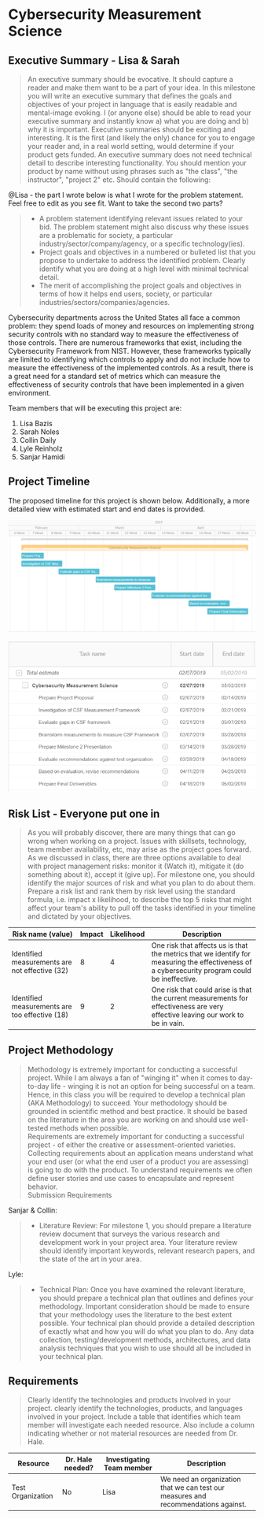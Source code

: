 # Cybersecurity Measurement Science

## Executive Summary - Lisa & Sarah

> An executive summary should be evocative. It should capture a reader and make them want to be a part of your idea. In this milestone you will write an executive summary that defines the goals and objectives of your project in language that is easily readable and mental-image evoking. I (or anyone else) should be able to read your executive summary and instantly know a) what you are doing and b) why it is important. Executive summaries should be exciting and interesting. It is the first (and likely the only) chance for you to engage your reader and, in a real world setting, would determine if your product gets funded. An executive summary does not need technical detail to describe interesting functionality. You should mention your product by name without using phrases such as "the class", "the instructor", "project 2" etc.
Should contain the following:

@Lisa - the part I wrote below is what I wrote for the problem statement.  Feel free to edit as you see fit.  Want to take the second two parts?

>- A problem statement identifying relevant issues related to your bid. The problem statement might also discuss why these issues are a problematic for society, a particular industry/sector/company/agency, or a specific technology(ies).  
>- Project goals and objectives in a numbered or bulleted list that you propose to undertake to address the identified problem. Clearly identify what you are doing at a high level with minimal technical detail.
>- The merit of accomplishing the project goals and objectives in terms of how it helps end users, society, or particular industries/sectors/companies/agencies.

Cybersecurity departments across the United States all face a common problem: they spend loads of money and resources on implementing strong security controls with no standard way to measure the effectiveness of those controls.  There are numerous frameworks that exist, including the Cybersecurity Framework from NIST.  However, these frameworks typically are limited to identifying which controls to apply and do not include how to measure the effectiveness of the implemented controls.  As a result, there is a great need for a standard set of metrics which can measure the effectiveness of security controls that have been implemented in a given environment.

Team members that will be executing this project are:
1. Lisa Bazis
2. Sarah Noles
3. Collin Daily
4. Lyle Reinholz
5. Sanjar Hamidi

## Project Timeline

The proposed timeline for this project is shown below.  Additionally, a more detailed view with estimated start and end dates is provided.

![Image of Project Timeline](resources/Capstone_Timeline.png)

![Image of Detailed Project Dates](resources/Capstone_Timeline_Estimates.png)

## Risk List - Everyone put one in
>As you will probably discover, there are many things that can go wrong when working on a project. Issues with skillsets, technology, team member availability, etc, may arise as the project goes forward. As we discussed in class, there are three options available to deal with project management risks: monitor it (Watch it), mitigate it (do something about it), accept it (give up). For milestone one, you should identify the major sources of risk and what you plan to do about them. Prepare a risk list and rank them by risk level using the standard formula, i.e. impact x likelihood, to describe the top 5 risks that might affect your team's ability to pull off the tasks identified in your timeline and dictated by your objectives.

|Risk name (value)  | Impact     | Likelihood | Description |
|-------------------|------------|------------|-------------|
|Identified measurements are not effective (32) | 8 | 4 | One risk that affects us is that the metrics that we identify for measuring the effectiveness of a cybersecurity program could be ineffective. |
|Identified measurements are too effective (18) | 9 | 2 | One risk that could arise is that the current measurements for effectiveness are very effective leaving our work to be in vain. |

## Project Methodology
>Methodology is extremely important for conducting a successful project. While I am always a fan of "winging it" when it comes to day-to-day life - winging it is not an option for being successful on a team. Hence, in this class you will be required to develop a technical plan (AKA Methodology) to succeed. Your methodology should be grounded in scientific method and best practice. It should be based on the literature in the area you are working on and should use well-tested methods when possible.  
>Requirements are extremely important for conducting a successful project - of either the creative or assessment-oriented varieties. Collecting requirements about an application means understand what your end user (or what the end user of a product you are assessing) is going to do with the product. To understand requirements we often define user stories and use cases to encapsulate and represent behavior.  
> Submission Requirements

Sanjar & Collin:
> - Literature Review: For milestone 1, you should prepare a literature review document that surveys the various research and development work in your project area. Your literature review should identify important keywords, relevant research papers, and the state of the art in your area.

Lyle:
> - Technical Plan: Once you have examined the relevant literature, you should prepare a technical plan that outlines and defines your methodology. Important consideration should be made to ensure that your methodology uses the literature to the best extent possible. Your technical plan should provide a detailed description of exactly what and how you will do what you plan to do.  Any data collection, testing/development methods, architectures, and data analysis techniques that you wish to use should all be included in your technical plan.

## Requirements
> Clearly identify the technologies and products involved in your project.  clearly identify the technologies, products, and languages involved in your project. Include a table that identifies which team member will investigate each needed resource. Also include a column indicating whether or not material resources are needed from Dr. Hale.

|Resource  | Dr. Hale needed? | Investigating Team member | Description |
|-------------------|---------|---------------------------|-------------|
|Test Organization| No | Lisa | We need an organization that we can test our measures and recommendations against.|
